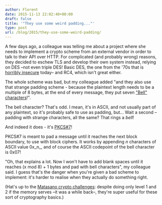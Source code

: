 ```yaml
---
author: Florent
date: 2015-11-13 22:02:40+00:00
draft: false
title: '"They use some weird padding..."'
type: post
url: /blog/2015/they-use-some-weird-padding/
---
```


A few days ago, a colleague was telling me about a project where she needs to implement a crypto scheme from an external vendor in order to talk to their API over HTTP. For complicated (and probably wrong) reasons, they decided to eschew TLS and develop their own system instead, relying on DES –not even triple DES! Basic DES, the one from the '70s that is [horribly insecure](https://en.wikipedia.org/wiki/Data_Encryption_Standard#Security_and_cryptanalysis) today– and RC4, which isn't great either.

The whole scheme was bad, but my colleague added "and they also use that strange padding scheme - because the plaintext length needs to be a multiple of 8 bytes, at the end of every message, they put seven ["Bell" characters](https://en.wikipedia.org/wiki/Bell_character)!".

The bell character? That's odd. I mean, it's in ASCII, and not usually part of any plaintext, so it's probably safe to use as padding, but... Wait a second – padding with strange characters, all the same? That rings a _bell_!

And indeed it does - it's [PKCS#7](https://en.wikipedia.org/wiki/Padding_%28cryptography%29#PKCS7)!

PKCS#7 is meant to pad a message until it reaches the next block boundary, to use with block ciphers. It works by appending _n_ characters of ASCII value 0x_n_, and of course the ASCII codepoint of the bell character is 0x07!

"Oh, that explains a lot. Now I won't have to add blank spaces until it reaches (x mod 8) + 1 bytes and pad with bell characters", my colleague said. I guess that's the danger when you're given a bad scheme to implement: it's harder to realise when they actually do something right.

(Hat's up to the [Matasano crypto challenges](http://cryptopals.com/): despite doing only level 1 and 2 if the memory serves –it was a while back–, they're super useful for these sort of cryptography basics.)
